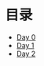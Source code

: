 # 目录

- [Day 0](./diary/2020-06-17.md)
- [Day 1](./diary/2020-06-18.md)
- [Day 2](./diary/2020-06-19.md)
